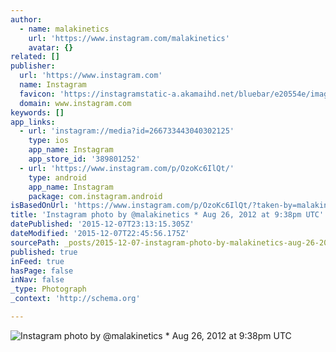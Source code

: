 ```yaml
---
author:
  - name: malakinetics
    url: 'https://www.instagram.com/malakinetics'
    avatar: {}
related: []
publisher:
  url: 'https://www.instagram.com'
  name: Instagram
  favicon: 'https://instagramstatic-a.akamaihd.net/bluebar/e20554e/images/ico/favicon.ico'
  domain: www.instagram.com
keywords: []
app_links:
  - url: 'instagram://media?id=266733443040302125'
    type: ios
    app_name: Instagram
    app_store_id: '389801252'
  - url: 'https://www.instagram.com/p/OzoKc6IlQt/'
    type: android
    app_name: Instagram
    package: com.instagram.android
isBasedOnUrl: 'https://www.instagram.com/p/OzoKc6IlQt/?taken-by=malakinetics'
title: 'Instagram photo by @malakinetics * Aug 26, 2012 at 9:38pm UTC'
datePublished: '2015-12-07T23:13:15.305Z'
dateModified: '2015-12-07T22:45:56.175Z'
sourcePath: _posts/2015-12-07-instagram-photo-by-malakinetics-aug-26-2012-at-938pm-ut.md
published: true
inFeed: true
hasPage: false
inNav: false
_type: Photograph
_context: 'http://schema.org'

---
```

![Instagram photo by &commat;malakinetics &midast; Aug 26&comma; 2012 at 9&colon;38pm UTC](https://scontent.cdninstagram.com/hphotos-xaf1/t51.2885-15/e15/11116967_1421122428196537_1650772483_n.jpg)